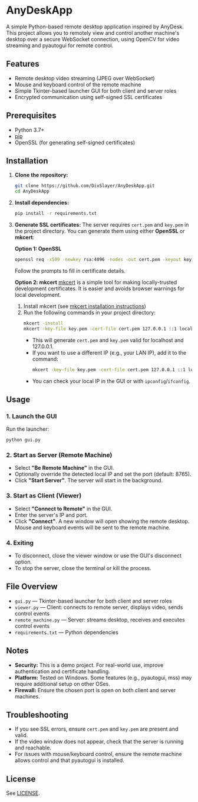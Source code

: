 # AnyDeskApp

A simple Python-based remote desktop application inspired by AnyDesk. This project allows you to remotely view and control another machine's desktop over a secure WebSocket connection, using OpenCV for video streaming and pyautogui for remote control.

## Features
- Remote desktop video streaming (JPEG over WebSocket)
- Mouse and keyboard control of the remote machine
- Simple Tkinter-based launcher GUI for both client and server roles
- Encrypted communication using self-signed SSL certificates

## Prerequisites
- Python 3.7+
- [pip](https://pip.pypa.io/en/stable/)
- OpenSSL (for generating self-signed certificates)

## Installation
1. **Clone the repository:**
   ```bash
   git clone https://github.com/DivSlayer/AnyDeskApp.git
   cd AnyDeskApp
   ```
2. **Install dependencies:**
   ```bash
   pip install -r requirements.txt
   ```
3. **Generate SSL certificates:**
   The server requires `cert.pem` and `key.pem` in the project directory. You can generate them using either **OpenSSL** or **mkcert**:

   **Option 1: OpenSSL**
   ```bash
   openssl req -x509 -newkey rsa:4096 -nodes -out cert.pem -keyout key.pem -days 365
   ```
   Follow the prompts to fill in certificate details.

   **Option 2: mkcert**
   [mkcert](https://github.com/FiloSottile/mkcert) is a simple tool for making locally-trusted development certificates. It is easier and avoids browser warnings for local development.

   1. Install mkcert (see [mkcert installation instructions](https://github.com/FiloSottile/mkcert#installation))
   2. Run the following commands in your project directory:
      ```bash
      mkcert -install
      mkcert -key-file key.pem -cert-file cert.pem 127.0.0.1 ::1 localhost
      ```
      - This will generate `cert.pem` and `key.pem` valid for localhost and 127.0.0.1.
      - If you want to use a different IP (e.g., your LAN IP), add it to the command:
        ```bash
        mkcert -key-file key.pem -cert-file cert.pem 127.0.0.1 ::1 localhost <your-ip>
        ```
      - You can check your local IP in the GUI or with `ipconfig`/`ifconfig`.

## Usage
### 1. Launch the GUI
Run the launcher:
```bash
python gui.py
```

### 2. Start as Server (Remote Machine)
- Select **"Be Remote Machine"** in the GUI.
- Optionally override the detected local IP and set the port (default: 8765).
- Click **"Start Server"**. The server will start in the background.

### 3. Start as Client (Viewer)
- Select **"Connect to Remote"** in the GUI.
- Enter the server's IP and port.
- Click **"Connect"**. A new window will open showing the remote desktop. Mouse and keyboard events will be sent to the remote machine.

### 4. Exiting
- To disconnect, close the viewer window or use the GUI's disconnect option.
- To stop the server, close the terminal or kill the process.

## File Overview
- `gui.py` — Tkinter-based launcher for both client and server roles
- `viewer.py` — Client: connects to remote server, displays video, sends control events
- `remote_machine.py` — Server: streams desktop, receives and executes control events
- `requirements.txt` — Python dependencies

## Notes
- **Security:** This is a demo project. For real-world use, improve authentication and certificate handling.
- **Platform:** Tested on Windows. Some features (e.g., pyautogui, mss) may require additional setup on other OSes.
- **Firewall:** Ensure the chosen port is open on both client and server machines.

## Troubleshooting
- If you see SSL errors, ensure `cert.pem` and `key.pem` are present and valid.
- If the video window does not appear, check that the server is running and reachable.
- For issues with mouse/keyboard control, ensure the remote machine allows control and that pyautogui is installed.

## License
See [LICENSE](LICENSE). 